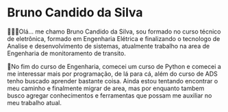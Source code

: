 # Bruno Candido da Silva

🙋🏻‍♂️Olá... me chamo Bruno Candido da Silva, sou formado no curso técnico de eletrônica, formado em Engenharia Elétrica e finalizando o tecnologo de Analise e desenvolvimento de sistemas, atualmente trabalho na area de Engenharia de monitoramento de transito.

🧐No fim do curso de Engenharia, comecei um curso de Python e comecei a me interessar mais por programação, de lá para cá, além do curso de ADS tenho buscado aprender bastante coisa. Ainda estou tentando encontrar o meu caminho e finalmente migrar de area, mas por enquanto tambem busco agregar conhecimentos e ferramentas que possam me auxiliar no meu trabalho atual.